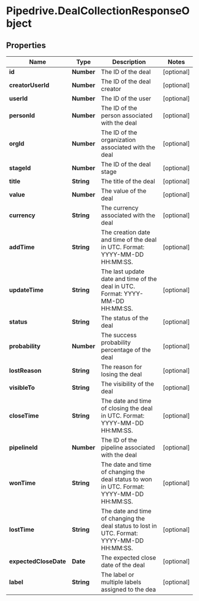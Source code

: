 # Pipedrive.DealCollectionResponseObject

## Properties

Name | Type | Description | Notes
------------ | ------------- | ------------- | -------------
**id** | **Number** | The ID of the deal | [optional] 
**creatorUserId** | **Number** | The ID of the deal creator | [optional] 
**userId** | **Number** | The ID of the user | [optional] 
**personId** | **Number** | The ID of the person associated with the deal | [optional] 
**orgId** | **Number** | The ID of the organization associated with the deal | [optional] 
**stageId** | **Number** | The ID of the deal stage | [optional] 
**title** | **String** | The title of the deal | [optional] 
**value** | **Number** | The value of the deal | [optional] 
**currency** | **String** | The currency associated with the deal | [optional] 
**addTime** | **String** | The creation date and time of the deal in UTC. Format: YYYY-MM-DD HH:MM:SS. | [optional] 
**updateTime** | **String** | The last update date and time of the deal in UTC. Format: YYYY-MM-DD HH:MM:SS. | [optional] 
**status** | **String** | The status of the deal | [optional] 
**probability** | **Number** | The success probability percentage of the deal | [optional] 
**lostReason** | **String** | The reason for losing the deal | [optional] 
**visibleTo** | **String** | The visibility of the deal | [optional] 
**closeTime** | **String** | The date and time of closing the deal in UTC. Format: YYYY-MM-DD HH:MM:SS. | [optional] 
**pipelineId** | **Number** | The ID of the pipeline associated with the deal | [optional] 
**wonTime** | **String** | The date and time of changing the deal status to won in UTC. Format: YYYY-MM-DD HH:MM:SS. | [optional] 
**lostTime** | **String** | The date and time of changing the deal status to lost in UTC. Format: YYYY-MM-DD HH:MM:SS. | [optional] 
**expectedCloseDate** | **Date** | The expected close date of the deal | [optional] 
**label** | **String** | The label or multiple labels assigned to the dea | [optional] 



